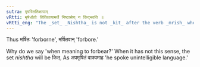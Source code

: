 ```yaml
---
sutra: मृषस्तितिक्षायाम्
vRtti: मृषेर्धातोः तितिक्षायामर्थे निष्ठासेण् न किद्भवति ॥
vRtti_eng: "The _set_ _Nishtha_ is not _kit_ after the verb _mrish_ when meaning 'to forbear.'"
---
```

Thus मर्षितः 'forborne', मर्षितवान् 'forbore.'

Why do we say 'when meaning to forbear?' When it has not this sense, the set _nishtha_ will be कित्. As अपमृषितं वाक्यमाह 'he spoke unintelligible language.'
